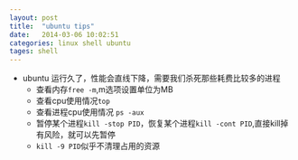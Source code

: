 ```yaml
---
layout: post
title:  "ubuntu tips"
date:   2014-03-06 10:02:51
categories: linux shell ubuntu
tages: shell
---
```


+ ubuntu 运行久了，性能会直线下降，需要我们杀死那些耗费比较多的进程
  - 查看内存`free -m`,m选项设置单位为MB
  - 查看cpu使用情况`top`
  - 查看进程cpu使用情况 `ps -aux`
  - 暂停某个进程`kill -stop PID`，恢复某个进程`kill -cont PID`,直接kill掉有风险，就可以先暂停
  - `kill -9 PID`似乎不清理占用的资源
